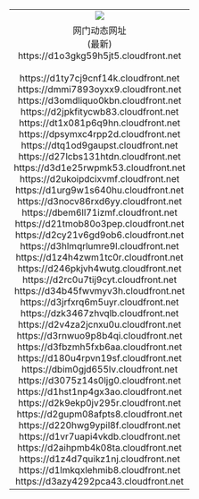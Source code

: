 ﻿<table>
  <tr></tr>
  <tr><td colspan=2 align=center><img src="https://d1o3gkg59h5jt5.cloudfront.net/Up/oGate.jpg" /></td></tr>
  <tr><td colspan=2 align=center>网门动态网址<br/>(最新)
<br>https://d1o3gkg59h5jt5.cloudfront.net
<br/>
<br>https://d1ty7cj9cnf14k.cloudfront.net
<br>https://dmmi7893oyxx9.cloudfront.net
<br>https://d3omdliquo0kbn.cloudfront.net
<br>https://d2jpkfitycwb83.cloudfront.net
<br>https://dt1x081p6q9hn.cloudfront.net
<br>https://dpsymxc4rpp2d.cloudfront.net
<br>https://dtq1od9gaupst.cloudfront.net
<br>https://d27lcbs131htdn.cloudfront.net
<br>https://d3d1e25rwpmk53.cloudfront.net
<br>https://d2ukoipdcixvmf.cloudfront.net
<br>https://d1urg9w1s640hu.cloudfront.net
<br>https://d3nocv86rxd6yy.cloudfront.net
<br>https://dbem6ll71izmf.cloudfront.net
<br>https://d21tmob80o3pep.cloudfront.net
<br>https://d2cy21v6gd9ob6.cloudfront.net
<br>https://d3hlmqrlumre9l.cloudfront.net
<br>https://d1z4h4zwm1tc0r.cloudfront.net
<br>https://d246pkjvh4wutg.cloudfront.net
<br>https://d2rc0u7tij9cyt.cloudfront.net
<br>https://d34b45fwvmyv3h.cloudfront.net
<br>https://d3jrfxrq6m5uyr.cloudfront.net
<br>https://dzk3467zhvqlb.cloudfront.net
<br>https://d2v4za2jcnxu0u.cloudfront.net
<br>https://d3rnwuo9p8b4qi.cloudfront.net
<br>https://d3fbzmh5fxb6aa.cloudfront.net
<br>https://d180u4rpvn19sf.cloudfront.net
<br>https://dbim0gjd655lv.cloudfront.net
<br>https://d3075z14s0ljg0.cloudfront.net
<br>https://d1hst1np4gx3ao.cloudfront.net
<br>https://d2k9ekp0jv295r.cloudfront.net
<br>https://d2gupm08afpts8.cloudfront.net
<br>https://d220hwg9ypil8f.cloudfront.net
<br>https://d1vr7uapi4vkdb.cloudfront.net
<br>https://d2aihpmb4k08ta.cloudfront.net
<br>https://d1z4d7quikz1nj.cloudfront.net
<br>https://d1lmkqxlehmib8.cloudfront.net
<br>https://d3azy4292pca43.cloudfront.net
    </td>
  </tr>
</table>
